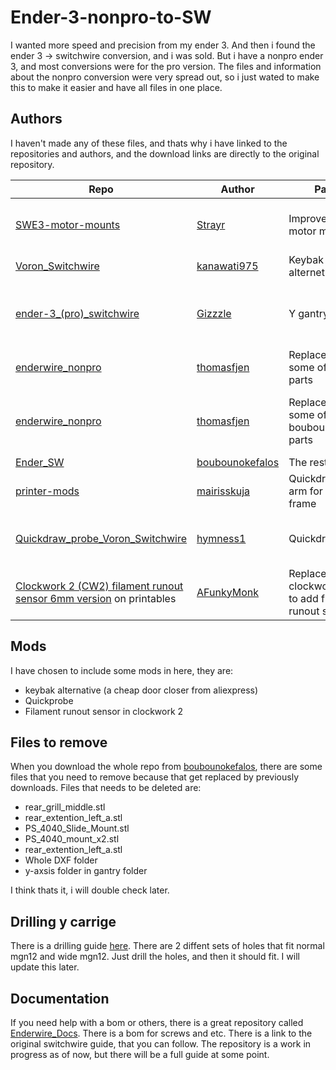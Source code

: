 # Ender-3-nonpro-to-SW
I wanted more speed and precision from my ender 3. And then i found the ender 3 -> switchwire conversion, and i was sold. But i have a nonpro ender 3, and most conversions were for the pro version. The files and information about the nonpro conversion were very spread out, so i just wated to make this to make it easier and have all files in one place.

## Authors
I haven't made any of these files, and thats why i have linked to the repositories and authors, and the download links are directly to the original repository.


| Repo | Author | Part(s) | Downloads | 
|------|--------|---------|-----------|
| [SWE3-motor-mounts](https://github.com/strayr/SWE3-motor-mounts/tree/main/STL) | [Strayr](https://github.com/strayr) | Improved X & Z motor mounts | [x_motor_mount_a.stl](https://github.com/strayr/SWE3-motor-mounts/raw/main/STL/x_motor_mount_a.stl) [x_motor_mount_b.stl](https://github.com/strayr/SWE3-motor-mounts/raw/main/STL/x_motor_mount_b.stl) [z_motor_mount_a.stl](https://github.com/strayr/SWE3-motor-mounts/raw/main/STL/z_motor_mount_a.stl) [z_motor_mount_b.stl](https://github.com/strayr/SWE3-motor-mounts/raw/main/STL/z_motor_mount_b.stl) |
| [Voron_Switchwire](https://github.com/kanawati975/Voron_Switchwire) | [kanawati975](https://github.com/kanawati975) | Keybak alternetive | [Key-Back_Alternative.stl](https://github.com/kanawati975/Voron_Switchwire/raw/main/Key-Bak/Key-Back_Alternative.stl) |
| [ender-3_(pro)_switchwire](https://github.com/VoronDesign/VoronUsers/tree/master/printer_mods/Gizzle/ender-3_(pro)_switchwire) | [Gizzzle](https://github.com/VoronDesign/VoronUsers/commits?author=Gizzzle) | Y gantry | [Y-Chain_Bed-Mount_x1.stl](https://github.com/VoronDesign/VoronUsers/raw/master/printer_mods/Gizzle/ender-3_(pro)_switchwire/STL/Y-ASSEMBLY/Y-Chain_Bed-Mount_x1.stl) - [Y-Chain_Frame-Mount_x1.stl](https://github.com/VoronDesign/VoronUsers/raw/master/printer_mods/Gizzle/ender-3_(pro)_switchwire/STL/Y-ASSEMBLY/Y-Chain_Frame-Mount_x1.stl) - [Y-Idler_Top_x1.stl](https://github.com/VoronDesign/VoronUsers/raw/master/printer_mods/Gizzle/ender-3_(pro)_switchwire/STL/Y-ASSEMBLY/Y-Idler_Top_x1.stl) - [Y-Motor_Mount_x1.stl](https://github.com/VoronDesign/VoronUsers/raw/master/printer_mods/Gizzle/ender-3_(pro)_switchwire/STL/Y-ASSEMBLY/Y-Motor_Mount_x1.stl) - [[a]_Y-Belt_Clamp_x1.stl](https://github.com/VoronDesign/VoronUsers/raw/master/printer_mods/Gizzle/ender-3_(pro)_switchwire/STL/Y-ASSEMBLY/[a]_Y-Belt_Clamp_x1.stl) |
| [enderwire_nonpro](https://github.com/thomasfjen/enderwire_nonpro) | [thomasfjen](https://github.com/thomasfjen) | Replacements for some of Gizzzle's parts | [belt_anchor_m5.stl](https://github.com/thomasfjen/enderwire_nonpro/raw/main/STLs/Y-Axis/belt_anchor_m5.stl) - [y_idler_lower_part.stl](https://github.com/thomasfjen/enderwire_nonpro/raw/main/STLs/Y-Axis/y_idler_lower_part.stl) - [front_y_grill_connection_v2.stl](https://github.com/thomasfjen/enderwire_nonpro/raw/main/STLs/Y-Axis/front_y_grill_connection_v2.stl) |
| [enderwire_nonpro](https://github.com/thomasfjen/enderwire_nonpro) | [thomasfjen](https://github.com/thomasfjen) | Replacements for some of boubounokefalos' parts | [grill_rear_middle_non_pro.stl](https://github.com/thomasfjen/enderwire_nonpro/raw/main/STLs/Grills/grill_rear_middle_non_pro.stl) - [extension_left_a_orig_psu.stl](https://github.com/thomasfjen/enderwire_nonpro/raw/main/STLs/Extension/extension_left_a_orig_psu.stl) - 2x [orig_psu_mount.stl](https://github.com/thomasfjen/enderwire_nonpro/raw/main/STLs/Psu%20Mount/orig_psu_mount.stl) - DXF: [deck_upper_non_pro_fixed.dxf](https://github.com/thomasfjen/enderwire_nonpro/raw/main/dxf/deck_upper_non_pro_fixed.dxf) - [rear_panel_non_pro.dxf](https://github.com/thomasfjen/enderwire_nonpro/raw/main/dxf/rear_panel_non_pro.dxf) |
| [Ender_SW](https://github.com/boubounokefalos/Ender_SW/tree/Rev.2) | [boubounokefalos](https://github.com/boubounokefalos) | The rest lol | On his repo |
| [printer-mods](https://github.com/mairisskuja/printer-mods) | [mairisskuja](https://github.com/mairisskuja) | Quickdraw probe arm for ender frame | [QDrw_E3PWire_Arm_V1.3_Heatset.stl](https://github.com/mairisskuja/printer-mods/raw/main/%5B%20Ender%20SW%20%5D%20Quickdraw%20Probe%20Arm/QDrw_E3PWire_Arm_V1.3_Heatset.stl) |
| [Quickdraw_probe_Voron_Switchwire](https://github.com/hymness1/VoronUsers/tree/master/printer_mods/hymness1/Quickdraw_probe_Voron_Switchwire) | [hymness1](https://github.com/hymness1) | Quickdraw probe | [Probe_Quickdraw_VSW.stl](https://github.com/hymness1/VoronUsers/raw/master/printer_mods/hymness1/Quickdraw_probe_Voron_Switchwire/STLs/Probe_Quickdraw_VSW.stl) - [Dock_Quickdraw_VSW_adjustable.stl](https://github.com/hymness1/VoronUsers/raw/master/printer_mods/hymness1/Quickdraw_probe_Voron_Switchwire/STLs/Dock_Quickdraw_VSW_adjustable.stl) - [Drop-In-Probe-Attachment_Quickdraw_VSW.stl](https://github.com/hymness1/VoronUsers/raw/master/printer_mods/hymness1/Quickdraw_probe_Voron_Switchwire/STLs/Drop-In-Probe-Attachment_Quickdraw_VSW.stl) |
| [Clockwork 2 (CW2) filament runout sensor 6mm version](https://www.printables.com/model/428676-clockwork-2-cw2-filament-runout-sensor-6mm-version) on printables | [AFunkyMonk](https://www.printables.com/social/543396-afunkymonk/about)| Replaces clockwork body to add filament runout sensor | [Clockwork2_main_body v9 6mm.stl](https://files.printables.com/media/prints/428676/stls/3556736_a202ba75-bf82-4305-b3d5-eb5ff49cb71c/clockwork2_main_body-v9-6mm.stl) | 



## Mods
I have chosen to include some mods in here, they are:
 - keybak alternative (a cheap door closer from aliexpress)
 - Quickprobe
 - Filament runout sensor in clockwork 2



## Files to remove
When you download the whole repo from [boubounokefalos](https://github.com/boubounokefalos), there are some files that you need to remove because that get replaced by previously downloads. Files that needs to be deleted are:
 - rear_grill_middle.stl 
 - rear_extention_left_a.stl
 - PS_4040_Slide_Mount.stl
 - PS_4040_mount_x2.stl
 - rear_extention_left_a.stl
 - Whole DXF folder
 - y-axsis folder in gantry folder

I think thats it, i will double check later.

## Drilling y carrige
There is a drilling guide [here](https://www.thingiverse.com/thing:3530419/files). There are 2 diffent sets of holes that fit normal mgn12 and wide mgn12. Just drill the holes, and then it should fit. I will update this later.

## Documentation
If you need help with a bom or others, there is a great repository called [Enderwire_Docs](https://github.com/RobotRogue/Enderwire_Docs). There is a bom for screws and etc. There is a link to the original switchwire guide, that you can follow. The repository is a work in progress as of now, but there will be a full guide at some point.